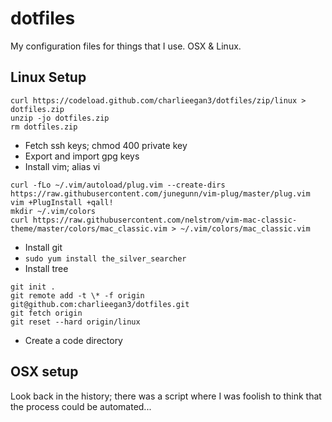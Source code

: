 # dotfiles

My configuration files for things that I use.  OSX & Linux.

## Linux Setup

```
curl https://codeload.github.com/charlieegan3/dotfiles/zip/linux > dotfiles.zip
unzip -jo dotfiles.zip
rm dotfiles.zip
```

* Fetch ssh keys; chmod 400 private key
* Export and import gpg keys
* Install vim; alias vi

```
curl -fLo ~/.vim/autoload/plug.vim --create-dirs https://raw.githubusercontent.com/junegunn/vim-plug/master/plug.vim
vim +PlugInstall +qall!
mkdir ~/.vim/colors
curl https://raw.githubusercontent.com/nelstrom/vim-mac-classic-theme/master/colors/mac_classic.vim > ~/.vim/colors/mac_classic.vim
```

* Install git
* `sudo yum install the_silver_searcher`
* Install tree

```
git init .
git remote add -t \* -f origin git@github.com:charlieegan3/dotfiles.git
git fetch origin
git reset --hard origin/linux 
```

* Create a code directory

## OSX setup

Look back in the history; there was a script where I was foolish to think that
the process could be automated...
